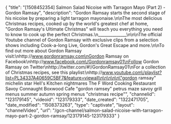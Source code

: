 {
    "title": "[1508452354] Salmon Salad Nicoise with Tarragon Mayo (Part 2) - Gordon Ramsay",
    "description": "Gordon Ramsay starts the second stage of his nicoise by preparing a light tarragon mayonaise.\n\nThe most delicious Christmas recipes, cooked up by the world's greatest chef at home, \"Gordon Ramsay's Ultimate Christmas\" will teach you everything you need to know to cook up the perfect Christmas.\n______________\n\n\nThe official Youtube channel of Gordon Ramsay with exclusive clips from a selection shows including Cook-a-long Live, Gordon's Great Escape and more.\n\nTo find out more about Gordon Ramsay visit:\nhttp:\/\/www.gordonramsay.com\nGordon Ramsay on Facebook\nhttp:\/\/www.facebook.com\/Gordonramsay01\nFollow Gordon Ramsay on Twitter\nhttp:\/\/twitter.com\/#!\/GordonRamsay01\nFor a collection of Christmas recipes, see this playlist:\nhttp:\/\/www.youtube.com\/playlist?list=PL34337A40659C5BF7&feature=viewall\n\n\n\n\n\"gordon ramsay\" michelin star Hell's Kitchen nightmares The F Word Cooking Restaurant Savoy Connaught Boxwood Cafe \"gordon ramsey\" petrus maze savoy grill menus summer autumn spring menus \"christmas recipe\"",
    "channelid": "123179145",
    "videoid": "123179333",
    "date_created": "1322471705",
    "date_modified": "1508373263",
    "type": "captivate",
    "layout": "channelVideo",
    "url": "\/gcn-channel\/salmon-salad-nicoise-with-tarragon-mayo-part-2-gordon-ramsay\/123179145-123179333"
}